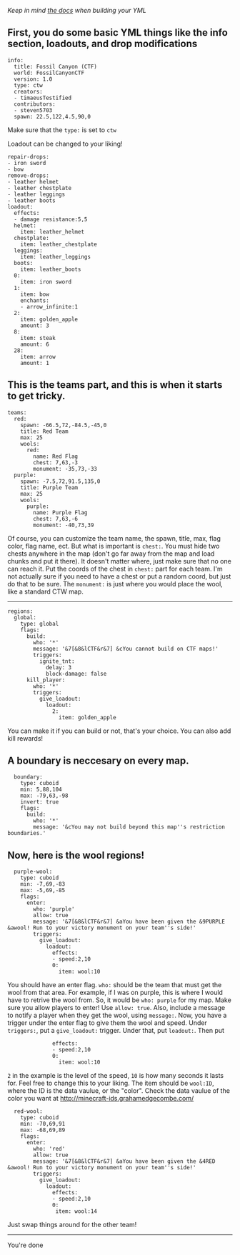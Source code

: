 *Keep in mind [the docs](docs.avicus.net) when building your YML*

First, you do some basic YML things like the info section, loadouts, and drop modifications
---------------------
```
info:
  title: Fossil Canyon (CTF)
  world: FossilCanyonCTF
  version: 1.0
  type: ctw
  creators:
  - timaeusTestified
  contributors:
  - steven5703
  spawn: 22.5,122,4.5,90,0
  ```
Make sure that the `type:` is set to `ctw`

Loadout can be changed to your liking!
```
repair-drops:
- iron sword
- bow
remove-drops:
- leather helmet
- leather chestplate
- leather leggings
- leather boots
loadout:
  effects:
  - damage resistance:5,5
  helmet:
    item: leather_helmet
  chestplate:
    item: leather_chestplate
  leggings:
    item: leather_leggings
  boots:
    item: leather_boots
  0:
    item: iron sword
  1:
    item: bow
    enchants:
    - arrow_infinite:1
  2:
    item: golden_apple
    amount: 3
  8:
    item: steak
    amount: 6
  28:
    item: arrow
    amount: 1
```
This is the teams part, and this is when it starts to get tricky.
---------------
```
teams:
  red:
    spawn: -66.5,72,-84.5,-45,0
    title: Red Team
    max: 25
    wools:
      red:
        name: Red Flag
        chest: 7,63,-3
        monument: -35,73,-33
  purple:
    spawn: -7.5,72,91.5,135,0
    title: Purple Team
    max: 25
    wools:
      purple:
        name: Purple Flag
        chest: 7,63,-6
        monument: -40,73,39
```
Of course, you can customize the team name, the spawn, title, max, flag color, flag name, ect.
But what is important is `chest:`. You must hide two chests anywhere in the map (don't go far away from the map and load chunks and put it there).
It doesn't matter where, just make sure that no one can reach it. Put the coords of the chest in `chest:` part for each team.
I'm not actually sure if you need to have a chest or put a random coord, but just do that to be sure.
The `monument:` is just where you would place the wool, like a standard CTW map.

--------------------------------
```
regions:
  global:
    type: global
    flags:
      build:
        who: '*'
        message: '&7[&8&lCTF&r&7] &cYou cannot build on CTF maps!'
        triggers:
          ignite_tnt:
            delay: 3
            block-damage: false
      kill_player:
        who: '*'
        triggers:
          give_loadout:
            loadout:
              2:
                item: golden_apple
```
You can make it if you can build or not, that's your choice.
You can also add kill rewards!

A boundary is neccesary on every map.
-------------------------------
```
  boundary:
    type: cuboid
    min: 5,88,104
    max: -79,63,-98
    invert: true
    flags:
      build:
        who: '*'
        message: '&cYou may not build beyond this map''s restriction boundaries.'
```
Now, here is the wool regions!
---------------
```
  purple-wool:
    type: cuboid
    min: -7,69,-83
    max: -5,69,-85
    flags:
      enter:
        who: 'purple'
        allow: true
        message: '&7[&8&lCTF&r&7] &aYou have been given the &9PURPLE &awool! Run to your victory monument on your team''s side!'
        triggers:
          give_loadout:
            loadout:
              effects:
              - speed:2,10
              0:
                item: wool:10
```
You should have an enter flag. `who:` should be the team that must get the wool from that area. For example, if I was on purple, this is where I would have to retrive the wool from. So, it would be `who: purple` for my map.
Make sure you allow players to enter! Use `allow: true`.
Also, include a message to notify a player when they get the wool, using `message:`.
Now, you have a trigger under the enter flag to give them the wool and speed.
Under `triggers:`, put a `give_loadout:` trigger. Under that, put `loadout:`. Then put
```
              effects:
              - speed:2,10
              0:
                item: wool:10
```
`2` in the example is the level of the speed, `10` is how many seconds it lasts for. Feel free to change this to your liking.
The item should be `wool:ID`, where the ID is the data vaulue, or the "color". Check the data vaulue of the color you want at http://minecraft-ids.grahamedgecombe.com/
```
  red-wool:
    type: cuboid
    min: -70,69,91
    max: -68,69,89
    flags:
      enter:
        who: 'red'
        allow: true
        message: '&7[&8&lCTF&r&7] &aYou have been given the &4RED &awool! Run to your victory monument on your team''s side!'
        triggers:
          give_loadout:
            loadout:
              effects:
              - speed:2,10
              0:
               item: wool:14
```
Just swap things around for the other team!

-------------------------
You're done
